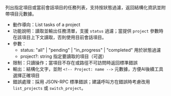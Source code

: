列出指定項目或當前會話項目的任務列表，支持按狀態過濾，返回結構化資訊並附帶項目元數據。

- 動作導向：List tasks of a project
- 功能說明：讀取並輸出任務清單，支援 `status` 過濾；當提供 `project` 參數時在該項目上下文讀取，否則使用目前會話項目。
- 參數：
  - status: "all" | "pending" | "in_progress" | "completed" 用於狀態過濾
  - project?: string 指定要讀取的項目（可選）
- 限制：只讀操作；當項目不存在或路徑不可訪問時返回標準錯誤
- 輸出：結構化文字，並附 `<!-- Project: name -->` 元數據，方便AI後續工具選擇正確項目
- 錯誤處理：採用 JSON-RPC 標準錯誤；建議呼叫方在錯誤時考慮改用 `list_projects` 或 `switch_project`。
